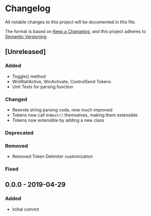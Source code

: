 # Changelog
All notable changes to this project will be documented in this file.

The format is based on [Keep a Changelog](https://keepachangelog.com/en/1.0.0/), and this project adheres to [Semantic Versioning](https://semver.org/spec/v2.0.0.html).

## [Unreleased]
### Added
- Toggle() method
- WinWaitActive, WinActivate, ControlSend Tokens
- Unit Tests for parsing function
### Changed 
- Rewrote string parsing code, now much improved
- Tokens now call `OnNext()` themselves, making them extensible
- Tokens now extensible by adding a new class
### Deprecated
### Removed
- Removed Token Delimiter customization
### Fixed

## 0.0.0 - 2019-04-29
### Added
- Initial commit
